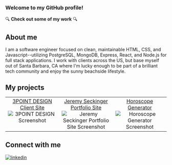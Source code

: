 ### Welcome to my GitHub profile!

:mag: **Check out some of my work**	:mag:

 ## About me
 
I am a software engineer focused on clean, maintainable HTML, CSS, and Javascript--utilizing PostgreSQL, MongoDB, Express, React, and Node.js for full stack applications. I work with clients across the US, but base myself out of Santa Barbara, CA where I'm lucky enough to be part of a brilliant tech community and enjoy the sunny beachside lifestyle.

## My projects  
<table><tr><td valign="top" width="33%">
<div align="center"> 
<a href="https://3pointdesign.netlify.app/" target="_blank">3POINT DESIGN Client Site</a>
<img src="https://i.imgur.com/zUUZZ3c.jpg" alt="3POINT DESIGN Screenshot">
</div>
</td><td valign="top" width="33%">
<div align="center">
<a href="https://jeremyseckinger.netlify.app" target="_blank">Jeremy Seckinger Portfolio Site</a>
<img src="https://i.imgur.com/LgIFAWl.png" alt="Jeremy Seckinger Portfolio Site Screenshot">
</div>
</td><td valign="top" width="33%">
<div align="center">
<a href="https://horoscopegenerator.netlify.app/" target="_blank">Horoscope Generator</a>
<img src="https://i.imgur.com/cYQVBFB.png" alt="Horoscope Generator Screenshot">
   
</div>
</td></tr></table> 

## Connect with me
<div>
<a href="https://www.linkedin.com/in/jeremy-seckinger/" target="_blank"><img src="https://img.shields.io/badge/linkedin-%231E77B5.svg?&style=for-the-badge&logo=linkedin&logoColor=white" alt="linkedin"></a>
 </div>
<br/>
